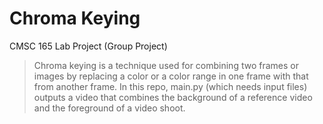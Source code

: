 # Chroma Keying

CMSC 165 Lab Project (Group Project)

> Chroma keying is a technique used for combining two frames or images by replacing a color or a color range in one frame with that from another frame. In this repo, main.py (which needs input files) outputs a video that combines the background of a reference video and the foreground of a video shoot.
